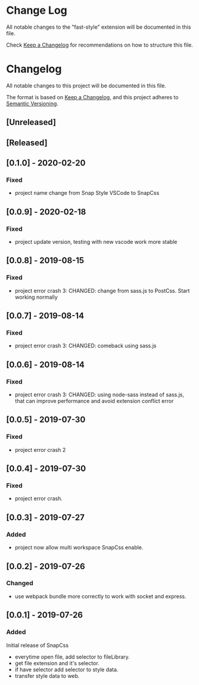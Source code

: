 # Change Log

All notable changes to the "fast-style" extension will be documented in this file.

Check [Keep a Changelog](http://keepachangelog.com/) for recommendations on how to structure this file.

# Changelog
All notable changes to this project will be documented in this file.

The format is based on [Keep a Changelog](https://keepachangelog.com/en/1.0.0/),
and this project adheres to [Semantic Versioning](https://semver.org/spec/v2.0.0.html).

## [Unreleased]

## [Released]

## [0.1.0] - 2020-02-20
### Fixed
- project name change from Snap Style VSCode to SnapCss

## [0.0.9] - 2020-02-18
### Fixed
- project update version, testing with new vscode work more stable

## [0.0.8] - 2019-08-15
### Fixed
- project error crash 3: 
CHANGED: change from sass.js to PostCss. Start working normally

## [0.0.7] - 2019-08-14
### Fixed
- project error crash 3: 
CHANGED: comeback using sass.js

## [0.0.6] - 2019-08-14
### Fixed
- project error crash 3: 
CHANGED: using node-sass instead of sass.js, that can improve performance and avoid extension conflict error


## [0.0.5] - 2019-07-30
### Fixed
- project error crash 2


## [0.0.4] - 2019-07-30
### Fixed
- project error crash.

## [0.0.3] - 2019-07-27
### Added
- project now allow multi workspace SnapCss enable.

## [0.0.2] - 2019-07-26
### Changed
- use webpack bundle more correctly to work with socket and express.

## [0.0.1] - 2019-07-26
### Added
Initial release of SnapCss
-  everytime open file, add selector to fileLibrary. 
-  get file extension and it's selector.
-  if have selector add selector to style data.
-  transfer style data to web.